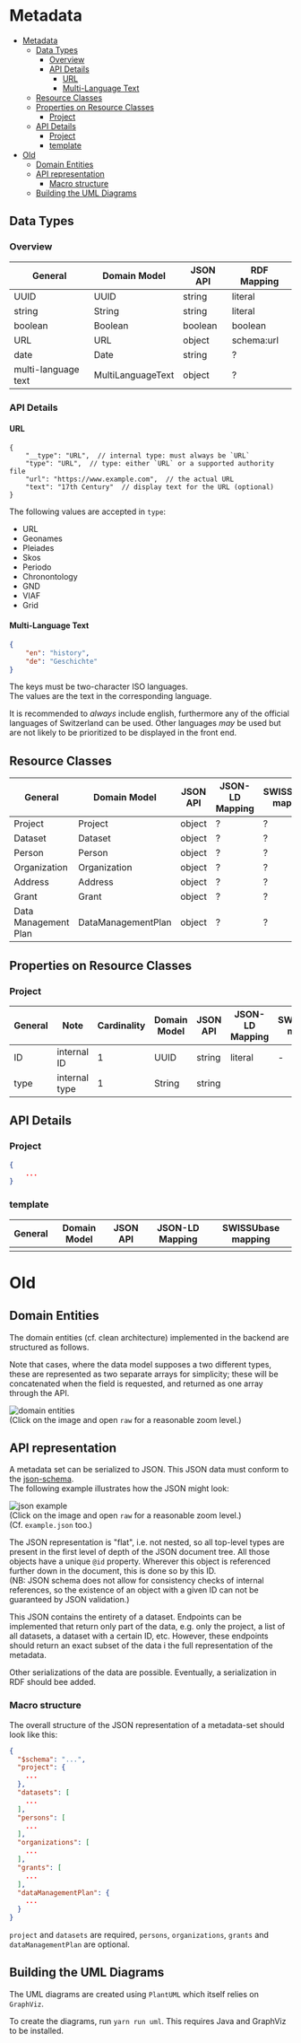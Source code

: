 # Metadata
- [Metadata](#metadata)
  - [Data Types](#data-types)
    - [Overview](#overview)
    - [API Details](#api-details)
      - [URL](#url)
      - [Multi-Language Text](#multi-language-text)
  - [Resource Classes](#resource-classes)
  - [Properties on Resource Classes](#properties-on-resource-classes)
    - [Project](#project)
  - [API Details](#api-details-1)
    - [Project](#project-1)
    - [template](#template)
- [Old](#old)
  - [Domain Entities](#domain-entities)
  - [API representation](#api-representation)
    - [Macro structure](#macro-structure)
  - [Building the UML Diagrams](#building-the-uml-diagrams)



## Data Types

### Overview

| General             | Domain Model      | JSON API | RDF Mapping |
| ------------------- | ----------------- | -------- | ----------- |
| UUID                | UUID              | string   | literal     |
| string              | String            | string   | literal     |
| boolean             | Boolean           | boolean  | boolean     |
| URL                 | URL               | object   | schema:url  |
| date                | Date              | string   | ?           |
| multi-language text | MultiLanguageText | object   | ?           |


### API Details

#### URL

```jsonc
{
    "__type": "URL",  // internal type: must always be `URL`
    "type": "URL",  // type: either `URL` or a supported authority file
    "url": "https://www.example.com",  // the actual URL
    "text": "17th Century"  // display text for the URL (optional)
}
```

The following values are accepted in `type`:

- URL
- Geonames
- Pleiades
- Skos
- Periodo
- Chronontology
- GND
- VIAF
- Grid


#### Multi-Language Text

```json
{
    "en": "history",
    "de": "Geschichte"
}
```

The keys must be two-character ISO languages.  
The values are the text in the corresponding language.

It is recommended to _always_ include english, furthermore any of the official languages of Switzerland can be used. Other languages _may_ be used but are not likely to be prioritized to be displayed in the front end.


## Resource Classes

| General              | Domain Model       | JSON API | JSON-LD Mapping | SWISSUbase mapping |
| -------------------- | ------------------ | -------- | --------------- | ------------------ |
| Project              | Project            | object   | ?               | ?                  |
| Dataset              | Dataset            | object   | ?               | ?                  |
| Person               | Person             | object   | ?               | ?                  |
| Organization         | Organization       | object   | ?               | ?                  |
| Address              | Address            | object   | ?               | ?                  |
| Grant                | Grant              | object   | ?               | ?                  |
| Data Management Plan | DataManagementPlan | object   | ?               | ?                  |



## Properties on Resource Classes

### Project

| General | Note          | Cardinality | Domain Model | JSON API | JSON-LD Mapping | SWISSUbase mapping |
| ------- | ------------- | ----------- | ------------ | -------- | --------------- | ------------------ |
| ID      | internal ID   | 1           | UUID         | string   | literal         | -                  |
| type    | internal type | 1           | String       | string   |                 |                    |



<!-- 

(1)
UUID id
String type
Date created
Date modified
Shortcode shortcode
String name
MultiLanguageText description
Date startDate

(1 - n)
Dataset[] datasets
MultiLanguageText[] keywords
MultiLanguageText[] disciplineTexts
URL[] disciplineRefs
MultiLanguageText[] temporalCoverageTexts
URL[] temporalCoverageRefs
URL[] spatialCoverages
Person[] funderPersons
Organization[] funderOrganizations

(1 - 2)
URL[] urls

Optional Fields
(0 - 1)
DataManagementPlan dataManagementPlan
Date endDate
Person contactPerson
Organization contactOrganization
String howToCite

(0 - n)
String[] publications
Grant[] grants
MultiLanguageText[] alternativeNames

 -->

## API Details

### Project

```json
{
    ...
}
```

<!-- TODO: add API stuff for all the classes -->



### template

| General | Domain Model | JSON API | JSON-LD Mapping | SWISSUbase mapping |
| ------- | ------------ | -------- | --------------- | ------------------ |
|         |              |          |                 |                    |



# Old

## Domain Entities

The domain entities (cf. clean architecture) implemented in the backend are structured as follows.

Note that cases, where the data model supposes a two different types, these are represented as two separate arrays for simplicity; these will be concatenated when the field is requested, and returned as one array through the API.

![domain entities](./domain-entities.svg)  
(Click on the image and open `raw` for a reasonable zoom level.)

## API representation

A metadata set can be serialized to JSON. This JSON data must conform to the [json-schema](schema-metadata.json).  
The following example illustrates how the JSON might look:

![json example](./api-example.svg)  
(Click on the image and open `raw` for a reasonable zoom level.)  
(Cf. `example.json` too.)

The JSON representation is "flat", i.e. not nested, so all top-level types are present in the first level of depth of the JSON document tree. All those objects have a unique `@id` property. Wherever this object is referenced further down in the document, this is done so by this ID.  
(NB: JSON schema does not allow for consistency checks of internal references, so the existence of an object with a given ID can not be guaranteed by JSON validation.)

This JSON contains the entirety of a dataset. Endpoints can be implemented that return only part of the data, e.g. only the project, a list of all datasets, a dataset with a certain ID, etc. However, these endpoints should return an exact subset of the data i the full representation of the metadata.

Other serializations of the data are possible. Eventually, a serialization in RDF should bee added.

### Macro structure

The overall structure of the JSON representation of a metadata-set should look like this:

```json
{
  "$schema": "...",
  "project": {
    ...
  },
  "datasets": [
    ...
  ],
  "persons": [
    ...
  ],
  "organizations": [
    ...
  ],
  "grants": [
    ...
  ],
  "dataManagementPlan": {
    ...
  }
}
```

`project` and `datasets` are required, `persons`, `organizations`, `grants` and `dataManagementPlan` are optional.

## Building the UML Diagrams

The UML diagrams are created using `PlantUML` which itself relies on `GraphViz`.

To create the diagrams, run `yarn run uml`. This requires Java and GraphViz to be installed.
